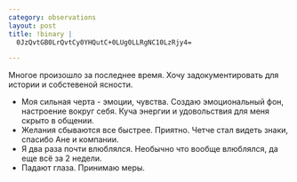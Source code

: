 ```yaml
--- 
category: observations
layout: post
title: !binary |
  0JzQvtGB0LrQvtCy0YHQutC+0LUg0LLRgNC10LzRjy4=

---
```

Многое произошло за последнее время. Хочу задокументировать для истории и собстевеной ясности.

* Моя сильная черта - эмоции, чувства. Создаю эмоциональный фон, настроение вокруг себя.
  Куча энергии и удовольствия для меня скрыто в общении.
* Желания сбываются все быстрее. Приятно.
  Четче стал видеть знаки, спасибо Ане и компании.
* Я два раза почти влюблялся. Необычно что вообще влюблялся, да еще всё за 2 недели.
* Падают глаза. Принимаю меры.

